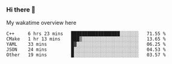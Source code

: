 ### Hi there 👋

<!--
**Jassy930/Jassy930** is a ✨ _special_ ✨ repository because its `README.md` (this file) appears on your GitHub profile.

Here are some ideas to get you started:

- 🔭 I’m currently working on ...
- 🌱 I’m currently learning ...
- 👯 I’m looking to collaborate on ...
- 🤔 I’m looking for help with ...
- 💬 Ask me about ...
- 📫 How to reach me: ...
- 😄 Pronouns: ...
- ⚡ Fun fact: ...
-->

My wakatime overview here
<!--START_SECTION:waka-->
```text
C++     6 hrs 23 mins   ██████████████████░░░░░░░   71.55 % 
CMake   1 hr 13 mins    ███▒░░░░░░░░░░░░░░░░░░░░░   13.65 % 
YAML    33 mins         █▓░░░░░░░░░░░░░░░░░░░░░░░   06.25 % 
JSON    24 mins         █░░░░░░░░░░░░░░░░░░░░░░░░   04.53 % 
Other   19 mins         █░░░░░░░░░░░░░░░░░░░░░░░░   03.57 % 
```
<!--END_SECTION:waka-->

